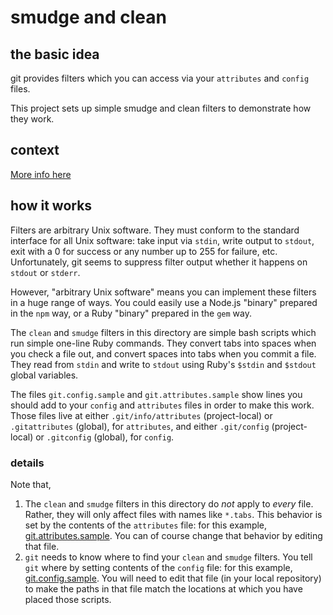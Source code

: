 # smudge and clean

## the basic idea

git provides filters which you can access via
your `attributes` and `config` files.

This project sets up simple smudge and clean
filters to demonstrate how they work.

## context

[More info here](http://git-scm.com/book/en/v2/Customizing-Git-Git-Attributes#Keyword-Expansion)

## how it works

Filters are arbitrary Unix software. They must
conform to the standard interface for all Unix
software: take input via `stdin`, write output to
`stdout`, exit with a 0 for success or any number
up to 255 for failure, etc. Unfortunately, git
seems to suppress filter output whether it happens
on `stdout` or `stderr`.

However, "arbitrary Unix software" means you can
implement these filters in a huge range of ways.
You could easily use a Node.js "binary"
prepared in the `npm` way, or a Ruby "binary"
prepared in the `gem` way.

The `clean` and `smudge` filters in this directory
are simple bash scripts which run simple one-line
Ruby commands. They convert tabs into spaces when
you check a file out, and convert spaces into tabs
when you commit a file. They read from `stdin`
and write to `stdout` using Ruby's `$stdin` and
`$stdout` global variables.

The files `git.config.sample` and
`git.attributes.sample` show lines you should
add to your `config` and `attributes` files in
order to make this work. Those files live at
either `.git/info/attributes` (project-local)
or `.gitattributes` (global), for `attributes`,
and either `.git/config` (project-local) or
`.gitconfig` (global), for `config`.

### details

Note that, 

1. The `clean` and `smudge` filters in this
   directory do *not* apply to *every* file.
   Rather, they will only affect files with names
   like `*.tabs`. This behavior is set by the
   contents of the `attributes` file: for this
   example, [git.attributes.sample][]. You can of
   course change that behavior by editing that file.
1. `git` needs to know where to find your `clean`
   and `smudge` filters. You tell `git` where by
   setting contents of the `config` file: for this
   example, [git.config.sample][]. You will need
   to edit that file (in your local repository) to
   make the paths in that file match the locations
   at which you have placed those scripts.

[git.attributes.sample]: https://github.com/gilesbowkett/git-smudge-and-clean/raw/master/git.attributes.sample
[git.config.sample]: https://github.com/gilesbowkett/git-smudge-and-clean/raw/master/git.config.sample
